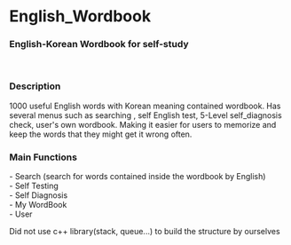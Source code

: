 # English_Wordbook
<h3>English-Korean Wordbook for self-study</h3><br>

<h3>Description</h3><n>
1000 useful English words with Korean meaning contained wordbook. Has several menus such as searching , self English test, 5-Level self_diagnosis check, user's own wordbook. Making it easier for users to memorize and keep the words that they might get it wrong often. 
<br>


<h3>Main Functions</h3><n>
  - Search (search for words contained inside the wordbook by English)<br>
  - Self Testing<br>
  - Self Diagnosis<br>
  - My WordBook<br>
  - User
  <br>
  
  Did not use c++ library(stack, queue...) to build the structure by ourselves
  
  
  
